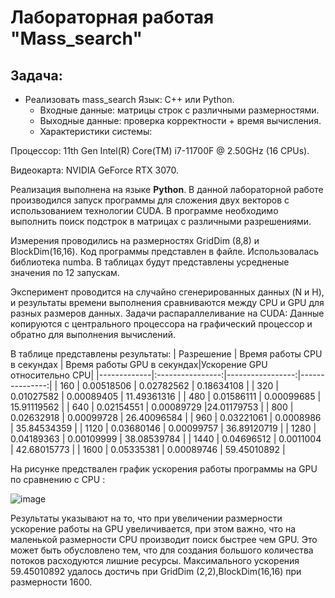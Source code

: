 
# Лабораторная работая  "Mass_search"
## Задача: 
- Реализовать mass_search Язык: C++ или Python.
    - Входные данные: матрицы строк с различными размерностями.
    - Выходные данные: проверка корректности  + время вычисления.
    - Характеристики системы: 

Процессор: 11th Gen Intel(R) Core(TM) i7-11700F @ 2.50GHz (16 CPUs).

Видеокарта: NVIDIA GeForce RTX 3070.

Реализация выполнена на языке **Python**.
В данной лабораторной работе производился запуск программы для сложения двух векторов с использованием технологии CUDA. В программе необходимо выполнить поиск подстрок в матрицах с различными разрешениями. 

Измерения проводились на размерностях GridDim (8,8) и BlockDim(16,16). Код программы представлен в файле. Использовалась библиотека numba.  В таблицах будут представлены усредненые значения по 12 запускам.<br />

Эксперимент проводится на случайно сгенерированных данных (N и H), и результаты времени выполнения сравниваются между CPU и GPU для разных размеров данных.
Задачи распараллеливание на CUDA:
Данные копируются с центрального процессора на графический процессор и обратно для выполнения вычислений.  

В таблице представлены результаты:
| Разрешение  | Время работы CPU в секундах | Время работы GPU в секундах|Ускорение GPU относительно CPU|
|-------------|:----------------:|-----------------:|---------------:|
| 160  | 0.00518506  | 0.02782562 | 0.18634108 | 
| 320  | 0.01027582   | 0.00089405 | 11.49361316 | 
| 480  | 0.01586111  | 0.00099685 | 15.91119562 | 
| 640  | 0.02154551 | 0.00089729 |24.01179753 |
| 800 | 0.02632918  | 0.00099728 | 26.40096584 | 
| 960 | 0.03221061	 | 0.0008986 | 35.84534359 | 
| 1120 | 0.03680146	 | 0.00099757 | 36.89120719 |
| 1280 | 0.04189363	 | 0.00109999 | 38.08539784 | 
| 1440 | 0.04696512	 | 0.0011004 | 42.68015773 | 
| 1600 | 0.05335381	 | 0.00089746 | 59.45010892  |




На рисунке предствален график ускорения работы  программы на GPU по сравнению с CPU : 

![image](https://github.com/andiyash/high-performance-computing/assets/145579445/7ba90c69-167e-405a-a82d-dc08372d366a)




Результаты указывают на то, что при увеличении размерности  ускорение работы на GPU увеличивается, при этом важно, что на маленькой размерности CPU производит поиск быстрее чем GPU. Это может быть обусловлено тем, что для создания большого количества потоков расходуются лишние ресурсы. Максимального ускорения 59.45010892 удалось достичь при  GridDim (2,2),BlockDim(16,16) при размерности 1600. 
